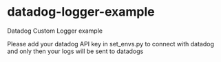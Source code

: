 # datadog-logger-example
Datadog Custom Logger example

Please add your datadog API key in set_envs.py to connect with datadog and only then your logs will be sent to datadogs
